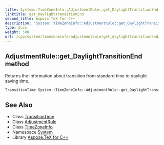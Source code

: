 ```yaml
---
title: System::TimeZoneInfo::AdjustmentRule::get_DaylightTransitionEnd method
linktitle: get_DaylightTransitionEnd
second_title: Aspose.TeX for C++
description: 'System::TimeZoneInfo::AdjustmentRule::get_DaylightTransitionEnd method. Returns the information about transition from standard time to daylight saving time in C++.'
type: docs
weight: 500
url: /cpp/system/timezoneinfo/adjustmentrule/get_daylighttransitionend/
---
```

## AdjustmentRule::get_DaylightTransitionEnd method


Returns the information about transition from standard time to daylight saving time.

```cpp
TransitionTime System::TimeZoneInfo::AdjustmentRule::get_DaylightTransitionEnd() const
```

## See Also

* Class [TransitionTime](../../transitiontime/)
* Class [AdjustmentRule](../)
* Class [TimeZoneInfo](../../)
* Namespace [System](../../../)
* Library [Aspose.TeX for C++](../../../../)
